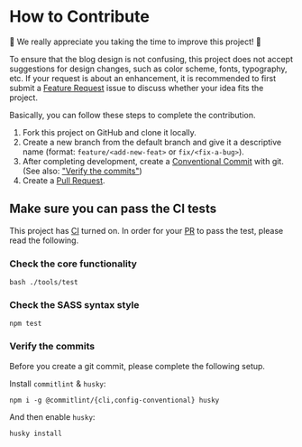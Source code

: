 # How to Contribute

:tada: We really appreciate you taking the time to improve this project! :tada:

To ensure that the blog design is not confusing, this project does not accept
suggestions for design changes, such as color scheme, fonts, typography, etc.
If your request is about an enhancement, it is recommended to first submit a
[Feature Request][pr-issue] issue to discuss whether your idea fits the project.

Basically, you can follow these steps to complete the contribution.

1. Fork this project on GitHub and clone it locally.
2. Create a new branch from the default branch and give it a descriptive name
   (format: `feature/<add-new-feat>` or `fix/<fix-a-bug>`).
3. After completing development, create a [Conventional Commit][cc] with git.
  (See also: ["Verify the commits"](#verify-the-commits))
4. Create a [Pull Request][gh-pr].

## Make sure you can pass the CI tests

This project has [CI][ci] turned on. In order for your [PR][gh-pr] to pass the test,
please read the following.

### Check the core functionality
  
```console
bash ./tools/test
```

### Check the SASS syntax style

```console
npm test
```

### Verify the commits

Before you create a git commit, please complete the following setup.

Install `commitlint` & `husky`:

```console
npm i -g @commitlint/{cli,config-conventional} husky
```

And then enable `husky`:

```console
husky install
```

[pr-issue]: https://github.com/cotes2020/jekyll-theme-chirpy/issues/new?labels=enhancement&template=feature_request.md
[gh-pr]: https://docs.github.com/en/pull-requests/collaborating-with-pull-requests/proposing-changes-to-your-work-with-pull-requests/about-pull-requests
[cc]: https://www.conventionalcommits.org/
[ci]: https://en.wikipedia.org/wiki/Continuous_integration
